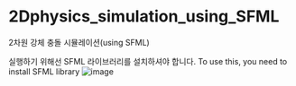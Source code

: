 # 2Dphysics_simulation_using_SFML
2차원 강체 충돌 시뮬레이션(using SFML)

실행하기 위해선 SFML 라이브러리를 설치하셔야 합니다.
To use this, you need to install SFML library
![image](https://user-images.githubusercontent.com/58128848/85928643-849d1800-b8e9-11ea-9e2f-784a0307121e.png)

